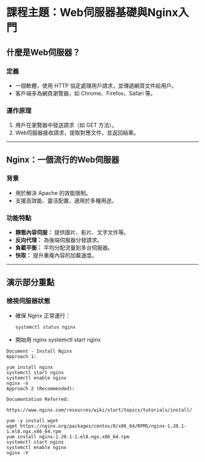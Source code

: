 # **課程主題：Web伺服器基礎與Nginx入門**

## **什麼是Web伺服器？**
### **定義**
- 一個軟體，使用 HTTP 協定處理用戶請求，並傳遞網頁文件給用戶。
- 客戶端多為網頁瀏覽器，如 Chrome、Firefox、Safari 等。

### **運作原理**
1. 用戶在瀏覽器中發送請求（如 GET 方法）。
2. Web伺服器接收請求，提取對應文件，並返回結果。

---

## **Nginx：一個流行的Web伺服器**
### **背景**
- 用於解決 Apache 的效能限制。
- 支援高效能、靈活配置，適用於多種用途。

### **功能特點**
- **靜態內容伺服：** 提供圖片、影片、文字文件等。
- **反向代理：** 為後端伺服器分發請求。
- **負載平衡：** 平均分配流量到多台伺服器。
- **快取：** 提升重複內容的加載速度。

---

## **演示部分重點**
### **檢視伺服器狀態**
- 確保 Nginx 正常運行：
  ```bash
  systemctl status nginx

- 開始用 nginx
systemctl start nginx

```
Document - Install Nginx
Approach 1:

yum install nginx
systemctl start nginx
systemctl enable nginx
nginx -V
Approach 2 (Recommended):

Documentation Referred:

https://www.nginx.com/resources/wiki/start/topics/tutorials/install/

yum -y install wget
wget https://nginx.org/packages/centos/8/x86_64/RPMS/nginx-1.20.1-1.el8.ngx.x86_64.rpm
yum install nginx-1.20.1-1.el8.ngx.x86_64.rpm
systemctl start nginx
systemctl enable nginx
nginx -V
```


